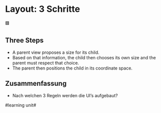 # Layout: 3 Schritte
🟪

## Three Steps

- A parent view proposes a size for its child.
- Based on that information, the child then chooses its own size and the parent must respect that choice.
- The parent then positions the child in its coordinate space.


## Zusammenfassung
- Nach welchen 3 Regeln werden die UI’s aufgebaut?


#learning unit#
